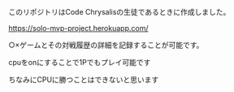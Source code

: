 このリポジトリはCode Chrysalisの生徒であるときに作成しました。

https://solo-mvp-project.herokuapp.com/

○×ゲームとその対戦履歴の詳細を記録することが可能です。

cpuをonにすることで1Pでもプレイ可能です

ちなみにCPUに勝つことはできないと思います


